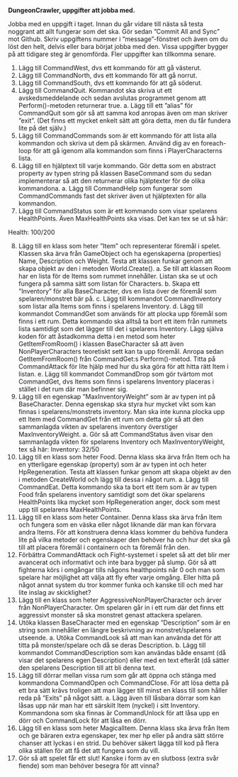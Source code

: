 **DungeonCrawler, uppgifter att jobba med.**

Jobba med en uppgift i taget. Innan du går vidare till nästa så testa noggrant att allt fungerar som det ska. Gör sedan ”Commit All and Sync” mot Github. Skriv uppgiftens nummer i ”message”-fönstret och även om du löst den helt, delvis eller bara börjat jobba med den. Vissa uppgifter bygger på att tidigare steg är genomförda. Fler uppgifter kan tillkomma senare.
1.	Lägg till CommandWest, dvs ett kommando för att gå västerut.
2.	Lägg till CommandNorth, dvs ett kommando för att gå norrut.
3.	Lägg till CommandSouth, dvs ett kommando för att gå söderut.
4.	Lägg till CommandQuit. Kommandot ska skriva ut ett avskedsmeddelande och sedan avslutas programmet genom att Perform()-metoden returnerar true.
a.	Lägg till ett ”alias” för CommandQuit som gör så att samma kod anropas även om man skriver ”exit”. (Det finns ett mycket enkelt sätt att göra detta, men du får fundera lite på det själv.)
5.	Lägg till CommandCommands som är ett kommando för att lista alla kommandon och skriva ut dem på skärmen. Använd dig av en foreach-loop för att gå igenom alla kommandon som finns i PlayerCharacterns lista.
6.	Lägg till en hjälptext till varje kommando. Gör detta som en abstract property av typen string på klassen BaseCommand som du sedan implementerar så att den returnerar olika hjälptexter för de olika kommandona.
a.	Lägg till CommandHelp som fungerar som CommandCommands fast det skriver även ut hjälptexten för alla kommandon.
7.	Lägg till CommandStatus som är ett kommando som visar spelarens HealthPoints. Även MaxHealthPoints ska visas. Det kan tex se ut så här:

Health: 100/200

8.	Lägg till en klass som heter ”Item” och representerar föremål i spelet. Klassen ska ärva från GameObject och ha egenskaperna (properties) Name, Description och Weight. Testa att klassen funkar genom att skapa objekt av den i metoden World.Create().
a.	Se till att klassen Room har en lista för de Items som rummet innehåller. Listan ska se ut och fungera på samma sätt som listan för Characters. 
b.	Skapa ett ”Inventory” för alla BaseCharacter, dvs en lista över de föremål som spelaren/monstret bär på.
c.	Lägg till kommandot CommandInventory som listar alla Items som finns i spelarens Inventory.
d.	Lägg till kommandot CommandGet som används för att plocka upp föremål som finns i ett rum. Detta kommando ska alltså ta bort ett item från rummets lista samtidigt som det lägger till det i spelarens Inventory. Lägg själva koden för att åstadkomma detta i en metod som heter GetItemFromRoom() i klassen BaseCharacter så att även NonPlayerCharacters teoretiskt sett kan ta upp föremål. Anropa sedan GetItemFromRoom() från CommandGet:s Perform()-metod. Titta på CommandAttack för lite hjälp med hur du ska göra för att hitta rätt Item i listan.
e.	Lägg till kommandot CommandDrop som gör tvärtom mot CommandGet, dvs Items som finns i spelarens Inventory placeras i stället i det rum där man befinner sig.
9.	Lägg till en egenskap ”MaxInventoryWeight” som är av typen int på BaseCharacter. Denna egenskap ska styra hur mycket vikt som kan finnas i spelarens/monstrets inventory. Man ska inte kunna plocka upp ett Item med CommandGet från ett rum om detta gör så att den sammanlagda vikten av spelarens inventory överstiger MaxInventoryWeight.
a.	Gör så att CommandStatus även visar den sammanlagda vikten för spelarens Inventory och MaxInventoryWeight, tex så här:
Inventory: 32/50
10.	Lägg till en klass som heter Food. Denna klass ska ärva från Item och ha en ytterligare egenskap (property) som är av typen int och heter HpRegeneration. Testa att klassen funkar genom att skapa objekt av den i metoden CreateWorld och lägg till dessa i något rum.
a.	Lägg till CommandEat. Detta kommando ska ta bort ett item som är av typen Food från spelarens inventory samtidigt som det ökar spelarens HealthPoints lika mycket som HpRegeneration anger, dock som mest upp till spelarens MaxHealthPoints.
11.	Lägg till en klass som heter Container. Denna klass ska ärva från Item och fungera som en väska eller något liknande där man kan förvara andra Items. För att konstruera denna klass kommer du behöva fundera lite på vilka metoder och egenskaper den behöver ha och hur det ska gå till att placera föremål i containern och ta föremål från den.
12.	Förbättra CommandAttack och Fight-systemet i spelet så att det blir mer avancerat och informativt och inte bara bygger på slump. Gör så att fighterna körs i omgångar tills någons healthpoints når 0 och man som spelare har möjlighet att välja att fly efter varje omgång. Eller hitta på något annat system du tror kommer funka och kanske till och med har lite inslag av skicklighet?
13.	Lägg till en klass som heter AggressiveNonPlayerCharacter och ärver från NonPlayerCharacter. Om spelaren går in i ett rum där det finns ett aggressivt monster så ska monstret genast attackera spelaren.
14.	Utöka klassen BaseCharacter med en egenskap ”Description” som är en string som innehåller en längre beskrivning av monstret/spelarens utseende.
a.	Utöka CommandLook så att man kan använda det för att titta på monster/spelare och då se deras Description.
b.	Lägg till kommandot CommandDescription som kan användas både ensamt (då visar det spelarens egen Description) eller med en text efteråt (då sätter den spelarens Description till att bli denna text.
15.	Lägg till dörrar mellan vissa rum som går att öppna och stänga med kommandona CommandOpen och CommandClose. För att lösa detta på ett bra sätt krävs troligen att man lägger till minst en klass till som håller reda på ”Exits” på något sätt.
a.	Lägg även till låsbara dörrar som kan låsas upp när man har ett särskilt Item (nyckel) i sitt Inventory. Kommandona som ska finnas är CommandUnlock för att låsa upp en dörr och CommandLock för att låsa en dörr.
16.	Lägg till en klass som heter MagicalItem. Denna klass ska ärva från Item och ge bäraren extra egenskaper, tex mer hp eller på andra sätt större chanser att lyckas i en strid. Du behöver säkert lägga till kod på flera olika ställen för att få det att fungera som du vill.
17.	Gör så att spelet får ett slut! Kanske i form av en slutboss (extra svår fiende) som man behöver besegra för att vinna?
